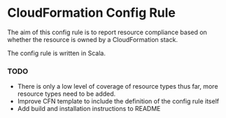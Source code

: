 CloudFormation Config Rule
==========================

The aim of this config rule is to report resource compliance based on whether the resource is owned by a CloudFormation 
stack.

The config rule is written in Scala.

### TODO

 - There is only a low level of coverage of resource types thus far, more resource types need to be added.
 - Improve CFN template to include the definition of the config rule itself
 - Add build and installation instructions to README